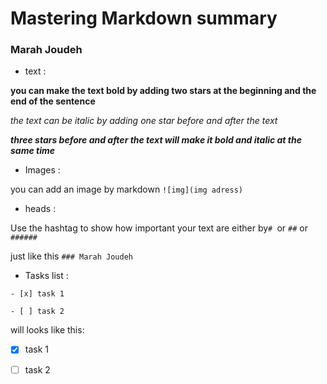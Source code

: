 # Mastering Markdown summary

### Marah Joudeh

- text :

**you can make the text bold by adding two stars at the beginning and the end of the sentence**

*the text can be italic by adding one star before and after the text*

***three stars before and after the text will make it bold and italic at the same time***


- Images :

you can add an image by markdown `![img](img adress)`

- heads :

Use the hashtag to show how important your text are either by`# `or `##` or `######`

just like this `### Marah Joudeh`

- Tasks list :

`- [x] task 1`

`- [ ] task 2`

will looks like this:

- [x] task 1

- [ ] task 2






